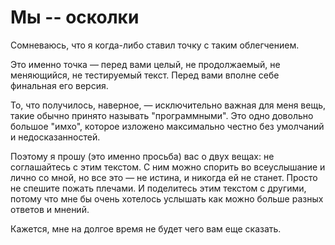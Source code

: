 # Мы -- осколки

Сомневаюсь, что я когда-либо ставил точку с таким облегчением.

Это именно точка — перед вами целый, не продолжаемый, не меняющийся, не тестируемый текст. Перед вами вполне себе финальная его версия.

То, что получилось, наверное, — исключительно важная для меня вещь, такие обычно принято называть "программными". Это одно довольно большое "имхо", которое изложено максимально честно без умолчаний и недосказанностей.

Поэтому я прошу (это именно просьба) вас о двух вещах: не соглашайтесь с этим текстом. С ним можно спорить во всеуслышание и лично со мной, но все это — не истина, и никогда ей не станет. Просто не спешите пожать плечами. И поделитесь этим текстом с другими, потому что мне бы очень хотелось услышать как можно больше разных ответов и мнений.

Кажется, мне на долгое время не будет чего вам еще сказать.
